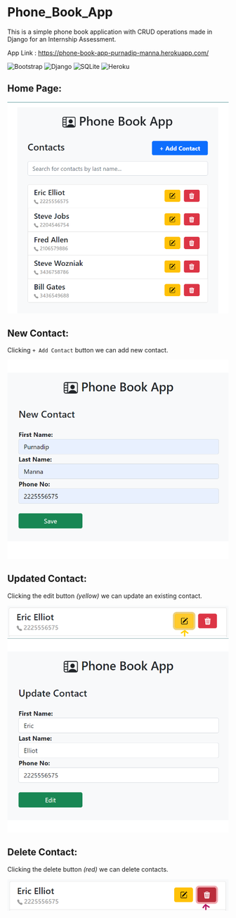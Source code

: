 # Phone_Book_App
This is a simple phone book application with CRUD operations made in Django for an Internship Assessment.

App Link : https://phone-book-app-purnadip-manna.herokuapp.com/

![Bootstrap](https://img.shields.io/badge/bootstrap-%23563D7C.svg?style=for-the-badge&logo=bootstrap&logoColor=white)
![Django](https://img.shields.io/badge/django-%23092E20.svg?style=for-the-badge&logo=django&logoColor=white)
![SQLite](https://img.shields.io/badge/sqlite-%2307405e.svg?style=for-the-badge&logo=sqlite&logoColor=white)
![Heroku](https://img.shields.io/badge/heroku-%23430098.svg?style=for-the-badge&logo=heroku&logoColor=white)

## Home Page:

![Homepage](./img/home.png)

## New Contact:
Clicking `+ Add Contact` button we can add new contact.

![NewConact](./img/newcontact.png)

## Updated Contact:
Clicking the edit button *(yellow)* we can update an existing contact.

![Updatecontact1](./img/up1.png)
![Updatecontact2](./img/up2.png)

## Delete Contact:
Clicking the delete button *(red)* we can delete contacts.

![DeleteContact](./img/delete.png)